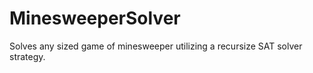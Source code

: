 # MinesweeperSolver
Solves any sized game of minesweeper utilizing a recursize SAT solver strategy.
